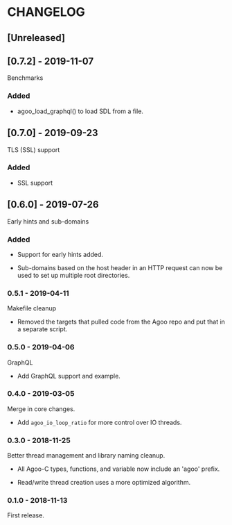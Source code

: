 # CHANGELOG

## [Unreleased]

## [0.7.2] - 2019-11-07

Benchmarks

### Added

- agoo_load_graphql() to load SDL from a file.

## [0.7.0] - 2019-09-23

TLS (SSL) support

### Added

- SSL support

## [0.6.0] - 2019-07-26

Early hints and sub-domains

### Added

- Support for early hints added.

- Sub-domains based on the host header in an HTTP request can now
  be used to set up multiple root directories.

### 0.5.1 - 2019-04-11

Makefile cleanup

- Removed the targets that pulled code from the Agoo repo and put that in a separate script.

### 0.5.0 - 2019-04-06

GraphQL

- Add GraphQL support and example.

### 0.4.0 - 2019-03-05

Merge in core changes.

- Add `agoo_io_loop_ratio` for more control over IO threads.

### 0.3.0 - 2018-11-25

Better thread management and library naming cleanup.

- All Agoo-C types, functions, and variable now include an 'agoo' prefix.

- Read/write thread creation uses a more optimized algorithm.

### 0.1.0 - 2018-11-13

First release.
